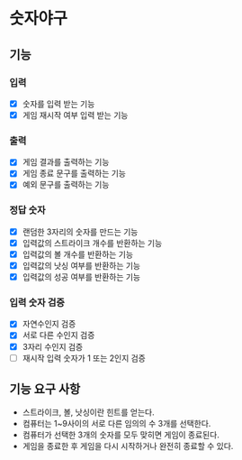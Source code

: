 # 숫자야구
## 기능
### 입력
- [x] 숫자를 입력 받는 기능
- [x] 게임 재시작 여부 입력 받는 기능
### 출력
- [x] 게임 결과를 출력하는 기능
- [x] 게임 종료 문구를 출력하는 기능
- [x] 예외 문구를 출력하는 기능
### 정답 숫자
- [x] 랜덤한 3자리의 숫자를 만드는 기능
- [x] 입력값의 스트라이크 개수를 반환하는 기능
- [x] 입력값의 볼 개수를 반환하는 기능
- [x] 입력값의 낫싱 여부를 반환하는 기능
- [x] 입력값의 성공 여부를 반환하는 기능
### 입력 숫자 검증
- [x] 자연수인지 검증
- [x] 서로 다른 수인지 검증
- [x] 3자리 수인지 검증
- [ ] 재시작 입력 숫자가 1 또는 2인지 검증

## 기능 요구 사항
- 스트라이크, 볼, 낫싱이란 힌트를 얻는다.
- 컴퓨터는 1~9사이의 서로 다른 임의의 수 3개를 선택한다.
- 컴퓨터가 선택한 3개의 숫자를 모두 맞히면 게임이 종료된다.
- 게임을 종료한 후 게임을 다시 시작하거나 완전히 종료할 수 있다.